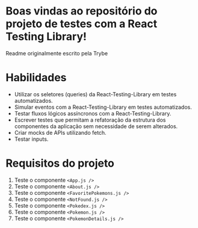 # Boas vindas ao repositório do projeto de testes com a React Testing Library!
Readme originalmente escrito pela Trybe

# **Habilidades**

- Utilizar os seletores (queries) da React-Testing-Library em testes automatizados.
- Simular eventos com a React-Testing-Library em testes automatizados.
- Testar fluxos lógicos assíncronos com a React-Testing-Library.
- Escrever testes que permitam a refatoração da estrutura dos componentes da aplicação sem necessidade de serem alterados.
- Criar mocks de APIs utilizando fetch.
- Testar inputs.

# **Requisitos do projeto** 

  1. Teste o componente `<App.js />`
  2. Teste o componente `<About.js />`
  3. Teste o componente `<FavoritePokemons.js />`
  4. Teste o componente `<NotFound.js />`
  5. Teste o componente `<Pokedex.js />`
  6. Teste o componente `<Pokemon.js />`
  7. Teste o componente `<PokemonDetails.js />`
